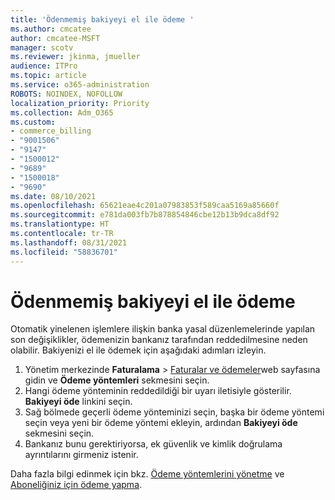 ```yaml
---
title: 'Ödenmemiş bakiyeyi el ile ödeme '
ms.author: cmcatee
author: cmcatee-MSFT
manager: scotv
ms.reviewer: jkinma, jmueller
audience: ITPro
ms.topic: article
ms.service: o365-administration
ROBOTS: NOINDEX, NOFOLLOW
localization_priority: Priority
ms.collection: Adm_O365
ms.custom:
- commerce_billing
- "9001506"
- "9147"
- "1500012"
- "9689"
- "1500018"
- "9690"
ms.date: 08/10/2021
ms.openlocfilehash: 65621eae4c201a07983853f589caa5169a85660f
ms.sourcegitcommit: e781da003fb7b878854846cbe12b13b9dca8df92
ms.translationtype: HT
ms.contentlocale: tr-TR
ms.lasthandoff: 08/31/2021
ms.locfileid: "58836701"
---
```

# <a name="manually-pay-an-outstanding-balance"></a>Ödenmemiş bakiyeyi el ile ödeme 

Otomatik yinelenen işlemlere ilişkin banka yasal düzenlemelerinde yapılan son değişiklikler, ödemenizin bankanız tarafından reddedilmesine neden olabilir. Bakiyenizi el ile ödemek için aşağıdaki adımları izleyin.

1. Yönetim merkezinde **Faturalama** > [ Faturalar ve ödemeler](https://go.microsoft.com/fwlink/p/?linkid=2018806)web sayfasına gidin ve **Ödeme yöntemleri** sekmesini seçin.
2. Hangi ödeme yönteminin reddedildiği bir uyarı iletisiyle gösterilir. **Bakiyeyi öde** linkini seçin.
3. Sağ bölmede geçerli ödeme yönteminizi seçin, başka bir ödeme yöntemi seçin veya yeni bir ödeme yöntemi ekleyin, ardından **Bakiyeyi öde** sekmesini seçin.
4. Bankanız bunu gerektiriyorsa, ek güvenlik ve kimlik doğrulama ayrıntılarını girmeniz istenir.

Daha fazla bilgi edinmek için bkz. [Ödeme yöntemlerini yönetme](https://docs.microsoft.com/microsoft-365/commerce/billing-and-payments/manage-payment-methods) ve [Aboneliğiniz için ödeme yapma](https://docs.microsoft.com/microsoft-365/commerce/billing-and-payments/pay-for-your-subscription).
